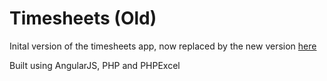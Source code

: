 # Timesheets (Old)

Inital version of the timesheets app, now replaced by the new version [here](https://github.com/llamamonkey/timesheets)

Built using AngularJS, PHP and PHPExcel